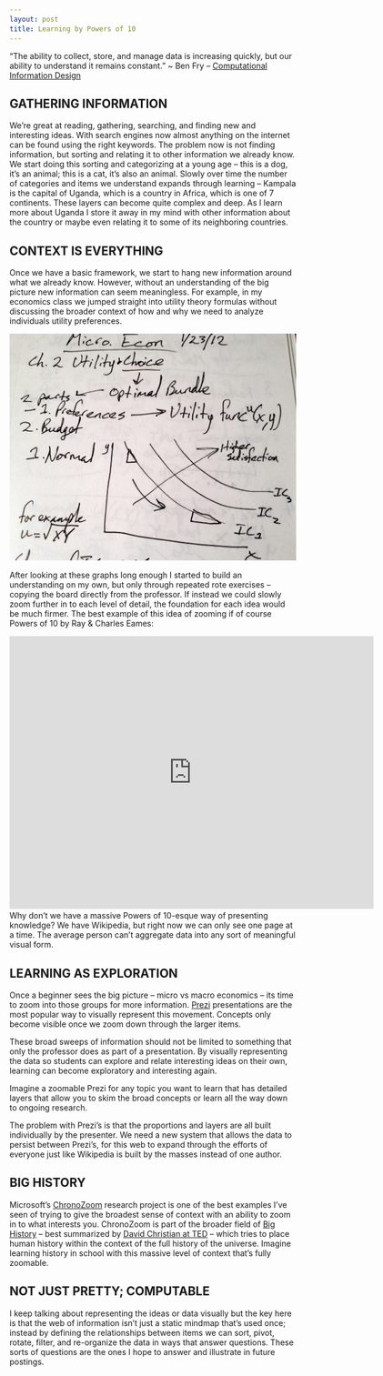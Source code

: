 ```yaml
---
layout: post
title: Learning by Powers of 10
---
```


“The ability to collect, store, and manage data is increasing quickly, but our ability to understand it remains constant.” ~ Ben Fry – [Computational Information Design](http://benfry.com/phd/)

## GATHERING INFORMATION
We’re great at reading, gathering, searching, and finding new and interesting ideas. With search engines now almost anything on the internet can be found using the right keywords. The problem now is not finding information, but sorting and relating it to other information we already know. We start doing this sorting and categorizing at a young age – this is a dog, it’s an animal; this is a cat, it’s also an animal. Slowly over time the number of categories and items we understand expands through learning – Kampala is the capital of Uganda, which is a country in Africa, which is one of 7 continents. These layers can become quite complex and deep. As I learn more about Uganda I store it away in my mind with other information about the country or maybe even relating it to some of its neighboring countries.

## CONTEXT IS EVERYTHING
Once we have a basic framework, we start to hang new information around what we already know. However, without an understanding of the big picture new information can seem meaningless. For example, in my economics class we jumped straight into utility theory formulas without discussing the broader context of how and why we need to analyze individuals utility preferences.

![micro economics class notes about utility preferences](/assets/powers-of-10-micro-econ.jpg)

After looking at these graphs long enough I started to build an understanding on my own, but only through repeated rote exercises – copying the board directly from the professor. If instead we could slowly zoom further in to each level of detail, the foundation for each idea would be much firmer. The best example of this idea of zooming if of course Powers of 10 by Ray & Charles Eames:

<iframe width=640 height=480 src="https://www.youtube-nocookie.com/embed/0fKBhvDjuy0" title="YouTube video player" frameborder="0" allow="encrypted-media; picture-in-picture" allowfullscreen></iframe>

<br>
Why don’t we have a massive Powers of 10-esque way of presenting knowledge? We have Wikipedia, but right now we can only see one page at a time. The average person can’t aggregate data into any sort of meaningful visual form.

## LEARNING AS EXPLORATION
Once a beginner sees the big picture – micro vs macro economics – its time to zoom into those groups for more information. [Prezi](https://prezi.com) presentations are the most popular way to visually represent this movement. Concepts only become visible once we zoom down through the larger items.

These broad sweeps of information should not be limited to something that only the professor does as part of a presentation. By visually representing the data so students can explore and relate interesting ideas on their own, learning can become exploratory and interesting again.

Imagine a zoomable Prezi for any topic you want to learn that has detailed layers that allow you to skim the broad concepts or learn all the way down to ongoing research.

The problem with Prezi’s is that the proportions and layers are all built individually by the presenter. We need a new system that allows the data to persist between Prezi’s, for this web to expand through the efforts of everyone just like Wikipedia is built by the masses instead of one author.

## BIG HISTORY
Microsoft’s [ChronoZoom](https://www.microsoft.com/en-us/research/project/chronozoom/) research project is one of the best examples I’ve seen of trying to give the broadest sense of context with an ability to zoom in to what interests you. ChronoZoom is part of the broader field of [Big History](http://en.wikipedia.org/wiki/Big_History) – best summarized by [David Christian at TED](http://www.ted.com/talks/david_christian_big_history.html) – which tries to place human history within the context of the full history of the universe. Imagine learning history in school with this massive level of context that’s fully zoomable.

## NOT JUST PRETTY; COMPUTABLE
I keep talking about representing the ideas or data visually but the key here is that the web of information isn’t just a static mindmap that’s used once; instead by defining the relationships between items we can sort, pivot, rotate, filter, and re-organize the data in ways that answer questions. These sorts of questions are the ones I hope to answer and illustrate in future postings.